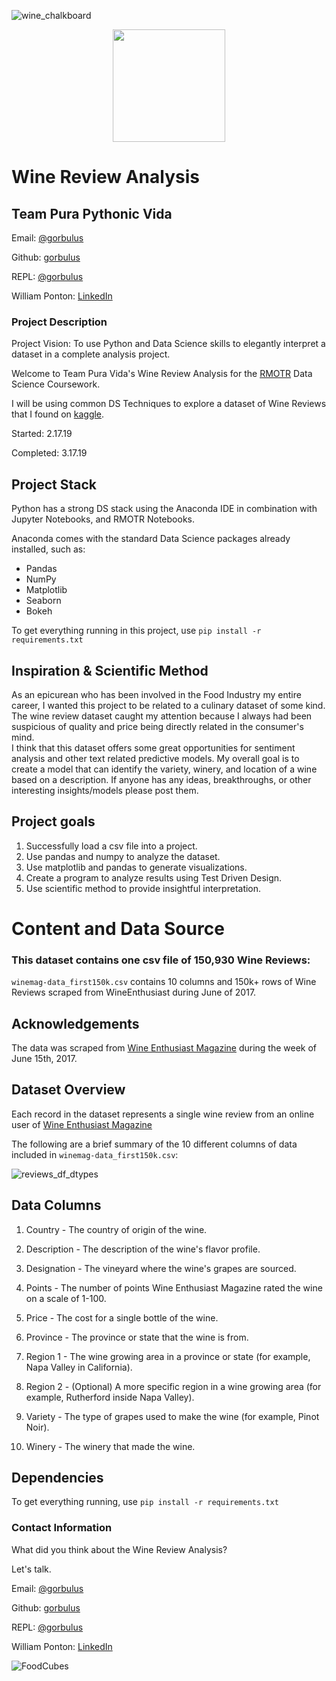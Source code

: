![wine_chalkboard](https://user-images.githubusercontent.com/19881320/54493655-d8c4ea00-48a8-11e9-8b50-28394f91ba62.jpg)

<p align="center">
  <img width="180" src="https://user-images.githubusercontent.com/19881320/54484151-b85c4780-4836-11e9-923f-c5e0e5afe866.jpg">
</p>

# Wine Review Analysis

## Team Pura Pythonic Vida

Email: [@gorbulus](waponton@gmail.com)

Github: [gorbulus](https://github.com/gorbulus)

REPL: [@gorbulus](https://repl.it/@gorbulus)

William Ponton: [LinkedIn](https://www.linkedin.com/in/williampontoncfsp/) 

### Project Description
Project Vision: To use Python and Data Science skills to elegantly interpret a dataset in a complete analysis project.

Welcome to Team Pura Vida's Wine Review Analysis for the [RMOTR](https://rmotr.com/) Data Science Coursework.  

I will be using common DS Techniques to explore a dataset of Wine Reviews that I found on [kaggle](https://www.kaggle.com/zynicide/wine-reviews). 

Started: 2.17.19

Completed: 3.17.19


## Project Stack

Python has a strong DS stack using the Anaconda IDE in combination with Jupyter Notebooks, and RMOTR Notebooks.

Anaconda comes with the standard Data Science packages already installed, such as:

- Pandas
- NumPy
- Matplotlib
- Seaborn
- Bokeh

To get everything running in this project, use ```pip install -r requirements.txt```

## Inspiration & Scientific Method

As an epicurean who has been involved in the Food Industry my entire career, I wanted this project to be related to a culinary dataset of some kind.  The wine review dataset caught my attention because I always had been suspicious of quality and price being directly related in the consumer's mind.  
I think that this dataset offers some great opportunities for sentiment analysis and other text related predictive models. My overall goal is to create a model that can identify the variety, winery, and location of a wine based on a description. If anyone has any ideas, breakthroughs, or other interesting insights/models please post them.


## Project goals

1. Successfully load a csv file into a project.
2. Use pandas and numpy to analyze the dataset.
3. Use matplotlib and pandas to generate visualizations.
4. Create a program to analyze results using Test Driven Design.
5. Use scientific method to provide insightful interpretation.


# Content and Data Source

### This dataset contains one csv file of 150,930 Wine Reviews:

```winemag-data_first150k.csv``` contains 10 columns and 150k+ rows of Wine Reviews scraped from WineEnthusiast during June of 2017.


## Acknowledgements

The data was scraped from [Wine Enthusiast Magazine](https://www.winemag.com/) during the week of June 15th, 2017.


## Dataset Overview

Each record in the dataset represents a single wine review from an online user of [Wine Enthusiast Magazine](https://www.winemag.com/)

The following are a brief summary of the 10 different columns of data included in ```winemag-data_first150k.csv```:

![reviews_df_dtypes](https://user-images.githubusercontent.com/19881320/54575190-7c0d2080-49c9-11e9-97b4-46c510a2c89d.jpg)

## Data Columns

1. Country  - The country of origin of the wine.

2. Description - The description of the wine's flavor profile.

3. Designation - The vineyard where the wine's grapes are sourced.

4. Points - The number of points Wine Enthusiast  Magazine rated the wine on a scale of 1-100.

5. Price - The cost for a single bottle of the wine.

6. Province - The province or state that the wine is from.

7. Region 1 - The wine growing area in a province or state (for example, Napa Valley in California).

8. Region 2 - (Optional) A more specific region in a wine growing area (for example, Rutherford inside Napa Valley).

9. Variety - The type of grapes used to make the wine (for example, Pinot Noir).

10. Winery - The winery that made the wine.


## Dependencies
To get everything running, use ```pip install -r requirements.txt```

### Contact Information
What did you think about the Wine Review Analysis?

Let's talk.

Email: [@gorbulus](waponton@gmail.com)

Github: [gorbulus](https://github.com/gorbulus)

REPL: [@gorbulus](https://repl.it/@gorbulus)

William Ponton: [LinkedIn](https://www.linkedin.com/in/williampontoncfsp/) 

![FoodCubes](https://user-images.githubusercontent.com/19881320/54451802-09cae080-472a-11e9-9add-d6a051bacada.jpg)
